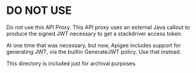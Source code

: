 # DO NOT USE

Do not use this API Proxy. This API proxy uses an external Java callout to
produce the signed JWT necessary to get a stackdriver access token.

At one time that was necessary, but now, Apigee includes support for generating
JWT, via the builtin GenerateJWT policy.  Use that instead.

This directory is included just for archival purposes.
